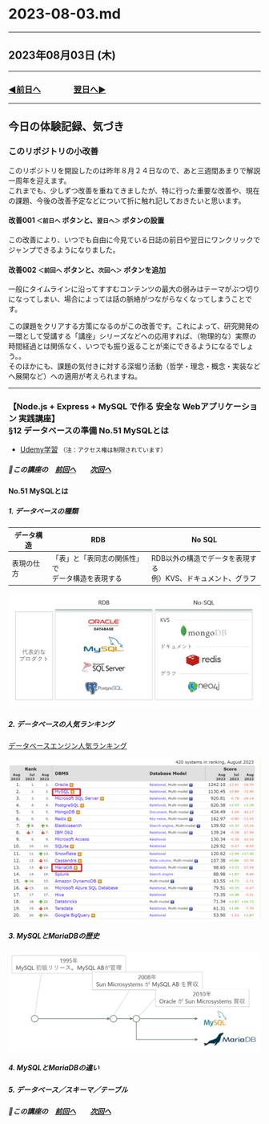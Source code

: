# 2023-08-03.md

---

## 2023年08月03日 (木)

---

### [◀️前日へ](https://github.com/yuasys/chatty-journal/blob/main/2023/08/2023-08-02.md)&emsp;&emsp;&emsp;&emsp;[翌日へ▶️](https://github.com/yuasys/chatty-journal/blob/main/2023/08/2023-08-04.md)

---

## 今日の体験記録、気づき

### このリポジトリの小改善

このリポジトリを開設したのは昨年８月２４日なので、あと三週間あまりで解説一周年を迎えます。  
これまでも、少しずつ改善を重ねてきましたが、特に行った重要な改善や、現在の課題、今後の改善予定などについて折に触れ記しておきたいと思います。  

#### 改善001 `＜前日へ` ボタンと、`翌日へ＞` ボタンの設置

この改善により、いつでも自由に今見ている日誌の前日や翌日にワンクリックでジャンプできるようになりました。

#### 改善002 `＜前回へ` ボタンと、`次回へ＞` ボタンを追加

一般にタイムラインに沿ってすすむコンテンツの最大の弱みはテーマがぶつ切りになってしまい、場合によっては話の脈絡がつながらなくなってしまうことです。  

この課題をクリアする方策になるのがこの改善です。これによって、研究開発の一環として受講する「講座」シリーズなどへの応用すれば、（物理的な）実際の時間経過とは関係なく、いつでも振り返ることが楽にできるようになるでしょう。。  
そのほかにも、課題の気付きに対する深堀り活動（哲学・理念・概念・実装などへ展開など）への適用が考えられますね。  

---

### 【Node.js + Express + MySQL で作る 安全な Webアプリケーション 実践講座】<br>§12 データベースの準備 No.51 MySQLとは

- [Udemy学習](https://www.udemy.com/course/web-application-with-nodejs-mysql/learn/lecture/27898228#notes)
`（注：アクセス権は制限されています）`

##### 📌この講座の&emsp;[前回へ](https://github.com/yuasys/chatty-journal/blob/main/2023/08/2023-08-02.md#nodejs--express--mysql-%E3%81%A7%E4%BD%9C%E3%82%8B-%E5%AE%89%E5%85%A8%E3%81%AA-web%E3%82%A2%E3%83%97%E3%83%AA%E3%82%B1%E3%83%BC%E3%82%B7%E3%83%A7%E3%83%B3-%E5%AE%9F%E8%B7%B5%E8%AC%9B%E5%BA%A7-%E3%82%BB%E3%83%83%E3%82%B7%E3%83%A7%E3%83%B311-no50%E3%82%A2%E3%83%97%E3%83%AA%E3%82%B1%E3%83%BC%E3%82%B7%E3%83%A7%E3%83%B3%E3%83%AD%E3%82%B0%E5%87%BA%E5%8A%9B%E3%81%AE%E4%BD%9C%E6%88%90)&emsp;&emsp;[次回へ](https://github.com/yuasys/chatty-journal/blob/main/2023/08/2023-08-03.md#nodejs--express--mysql-%E3%81%A7%E4%BD%9C%E3%82%8B-%E5%AE%89%E5%85%A8%E3%81%AA-web%E3%82%A2%E3%83%97%E3%83%AA%E3%82%B1%E3%83%BC%E3%82%B7%E3%83%A7%E3%83%B3-%E5%AE%9F%E8%B7%B5%E8%AC%9B%E5%BA%A712-%E3%83%87%E3%83%BC%E3%82%BF%E3%83%99%E3%83%BC%E3%82%B9%E3%81%AE%E6%BA%96%E5%82%99-no51-mysql%E3%81%A8%E3%81%AF)

#### No.51 MySQLとは

##### 1. データベースの種類

|データ構造|RDB|No SQL|
|----|----|----|
|表現の仕方|「表」と「表同志の関係性」で<br>データ構造を表現する|RDB以外の構造でデータを表現する<br>例）KVS、ドキュメント、グラフ|

<p>
<img src="https://github.com/yuasys/chatty-journal/blob/main/images/Snapshot%202023-08-03%2014.44.52.png?raw=true" alt="table" width="640">
</p>

##### 2. データベースの人気ランキング

[データベースエンジン人気ランキング](https://db-engines.com/en/ranking)

<p>
<img src="https://github.com/yuasys/chatty-journal/blob/main/images/Snapshot%202023-08-03%2015.00.37.png?raw=true" alt="ranking" width="800">
</p>

##### 3. MySQLとMariaDBの歴史

<p>
<img src="https://github.com/yuasys/chatty-journal/blob/main/images/Snapshot%202023-08-03%2015.22.13.png?raw=true" alt="history of MySQL & MariaDB" width="640">
</p>

##### 4. MySQLとMariaDBの違い

##### 5. データベース／スキーマ／テーブル

##### 📌この講座の&emsp;[前回へ](https://github.com/yuasys/chatty-journal/blob/main/2023/08/2023-08-02.md#nodejs--express--mysql-%E3%81%A7%E4%BD%9C%E3%82%8B-%E5%AE%89%E5%85%A8%E3%81%AA-web%E3%82%A2%E3%83%97%E3%83%AA%E3%82%B1%E3%83%BC%E3%82%B7%E3%83%A7%E3%83%B3-%E5%AE%9F%E8%B7%B5%E8%AC%9B%E5%BA%A7-%E3%82%BB%E3%83%83%E3%82%B7%E3%83%A7%E3%83%B311-no50%E3%82%A2%E3%83%97%E3%83%AA%E3%82%B1%E3%83%BC%E3%82%B7%E3%83%A7%E3%83%B3%E3%83%AD%E3%82%B0%E5%87%BA%E5%8A%9B%E3%81%AE%E4%BD%9C%E6%88%90)&emsp;&emsp;[次回へ](https://github.com/yuasys/chatty-journal/blob/main/2023/08/2023-08-03.md#nodejs--express--mysql-%E3%81%A7%E4%BD%9C%E3%82%8B-%E5%AE%89%E5%85%A8%E3%81%AA-web%E3%82%A2%E3%83%97%E3%83%AA%E3%82%B1%E3%83%BC%E3%82%B7%E3%83%A7%E3%83%B3-%E5%AE%9F%E8%B7%B5%E8%AC%9B%E5%BA%A712-%E3%83%87%E3%83%BC%E3%82%BF%E3%83%99%E3%83%BC%E3%82%B9%E3%81%AE%E6%BA%96%E5%82%99-no51-mysql%E3%81%A8%E3%81%AF)
